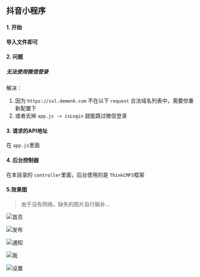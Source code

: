 ## 抖音小程序

#### 1. 开始

**导入文件即可**

#### 2. 问题

##### 无法使用微信登录

解决：
1. 因为 `https://ssl.demenk.com` 不在以下 `request` 合法域名列表中，需要你重新配置下
2. 或者去掉 `app.js -> isLogin` 就能跳过微信登录

#### 3. 请求的API地址

在 `app.js`里面

#### 4. 后台控制器

在本目录的 `controller`里面，后台使用的是 `ThinkCMF5`框架

#### 5.效果图

> 由于没有网络，缺失的图片自行脑补...

![首页](https://i.loli.net/2019/08/14/9Yswo7lI5bx6ygH.png)

![发布](https://i.loli.net/2019/08/14/eGWTHy4xjX36znV.png)

![通知](https://i.loli.net/2019/08/14/FnIj983ysHKSroa.png)

![我](https://i.loli.net/2019/08/14/CUyvMkEWnu3gXSB.png)

![设置](https://i.loli.net/2019/08/14/qPiO5pMUKVnQabj.png)
